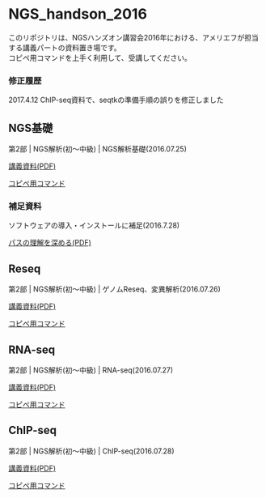 # NGS_handson_2016
このリポジトリは、NGSハンズオン講習会2016年における、アメリエフが担当する講義パートの資料置き場です。  
コピペ用コマンドを上手く利用して、受講してください。

### 修正履歴
2017.4.12 ChIP-seq資料で、seqtkの準備手順の誤りを修正しました

## NGS基礎
第2部 | NGS解析(初～中級) | NGS解析基礎(2016.07.25)

[講義資料(PDF)](http://biosciencedbc.jp/gadget/human/20160725_amelieff_20160803.pdf)

[コピペ用コマンド](./NGS基礎.md)

### 補足資料
ソフトウェアの導入・インストールに補足(2016.7.28)

[パスの理解を深める(PDF)](./パスの理解を深める.pdf)

## Reseq
第2部 | NGS解析(初～中級) | ゲノムReseq、変異解析(2016.07.26)

[講義資料(PDF)](http://biosciencedbc.jp/gadget/human/20160726_amelieff_20160803.pdf)

[コピペ用コマンド](./Reseq.md)

## RNA-seq
第2部 | NGS解析(初～中級) | RNA-seq(2016.07.27)

[講義資料(PDF)](http://biosciencedbc.jp/gadget/human/20160727_amelieff_20160803.pdf)

[コピペ用コマンド](./RNAseq.md)

## ChIP-seq
第2部 | NGS解析(初～中級) | ChIP-seq(2016.07.28)

[講義資料(PDF)](http://biosciencedbc.jp/gadget/human/20160728_amelieff_20160803.pdf)

[コピペ用コマンド](./ChIPseq.md)
